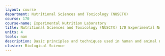 ```yaml
---
layout: course 
department: Nutritional Sciences and Toxicology (NUSCTX)
course: 170
course-name: Experimental Nutrition Laboratory
title: Nutritional Sciences and Toxicology (NUSCTX) 170 Experimental Nutrition Laboratory
units: 4
tools: nan
description: Basic principles and techniques used in human and animal nutrition research. Students design, execute, and analyze experiments.
cluster: Biological Science
---
```

